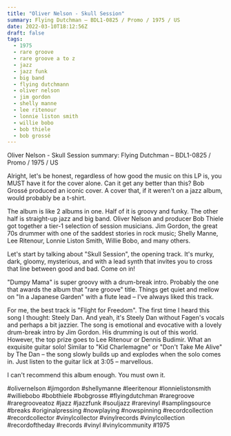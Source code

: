 ```yaml
---
title: "Oliver Nelson - Skull Session"
summary: Flying Dutchman – BDL1-0825 / Promo / 1975 / US
date: 2022-03-10T18:12:56Z
draft: false
tags:
  - 1975
  - rare groove
  - rare groove a to z
  - jazz
  - jazz funk
  - big band
  - flying dutchmann
  - oliver nelson
  - jim gordon
  - shelly manne
  - lee ritenour
  - lonnie liston smith
  - willie bobo
  - bob thiele
  - bob grossé
---
```

Oliver Nelson - Skull Session
summary: Flying Dutchman – BDL1-0825 / Promo / 1975 / US

Alright, let's be honest, regardless of how good the music on this LP is, you MUST have it for the cover alone. Can it get any better than this? Bob Grossé produced an iconic cover. A cover that, if it weren't on a jazz album, would probably be a t-shirt.

The album is like 2 albums in one. Half of it is groovy and funky. The other half is straight-up jazz and big band. Oliver Nelson and producer Bob Thiele got together a tier-1 selection of session musicians. Jim Gordon, the great 70s drummer with one of the saddest stories in rock music; Shelly Manne, Lee Ritenour, Lonnie Liston Smith, Willie Bobo, and many others.

Let's start by talking about "Skull Session", the opening track. It's murky, dark, gloomy, mysterious, and with a lead synth that invites you to cross that line between good and bad. Come on in!

"Dumpy Mama" is super groovy with a drum-break intro. Probably the one that awards the album that "rare groove" title. Things get quiet and mellow on "In a Japanese Garden" with a flute lead – I've always liked this track.

For me, the best track is "Flight for Freedom". The first time I heard this song I thought: Steely Dan. And yeah, it's Steely Dan without Fagen's vocals and perhaps a bit jazzier. The song is emotional and evocative with a lovely drum-break intro by Jim Gordon. His drumming is out of this world. However, the top prize goes to Lee Ritenour or Dennis Budimir. What an exquisite guitar solo! Similar to "Kid Charlemagne" or "Don't Take Me Alive" by The Dan – the song slowly builds up and explodes when the solo comes in. Just listen to the guitar lick at 3:05 – marvellous.

I can't recommend this album enough. You must own it.

#olivernelson #jimgordon #shellymanne #leeritenour #lonnielistonsmith #williebobo #bobthiele #bobgrosse #flyingdutchman #raregroove #raregrooveatoz #jazz #jazzfunk #souljazz #rarevinyl #samplingsource #breaks #originalpressing #nowplaying #nowspinning #recordcollection #recordcollector #vinylcollector #vinylrecords #vinylcollection #recordoftheday #records #vinyl #vinylcommunity #1975